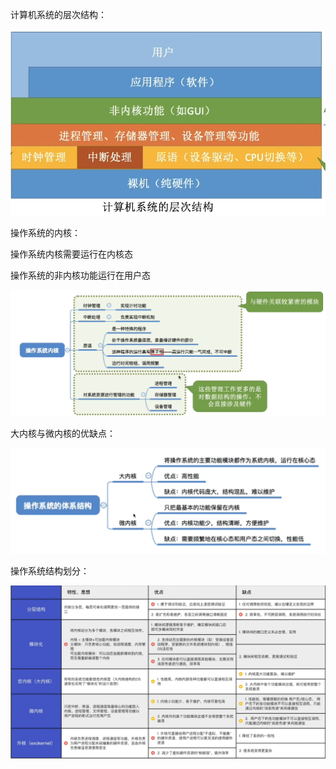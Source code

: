计算机系统的层次结构：

![1694420316007](image/06.操作系统体系结构/1694420316007.png)

操作系统的内核：

操作系统内核需要运行在内核态

操作系统的非内核功能运行在用户态

![1694420634524](image/06.操作系统体系结构/1694420634524.png)

大内核与微内核的优缺点：

![1694420831569](image/06.操作系统体系结构/1694420831569.png)

操作系统结构划分：

![1694420920893](image/06.操作系统体系结构/1694420920893.png)

